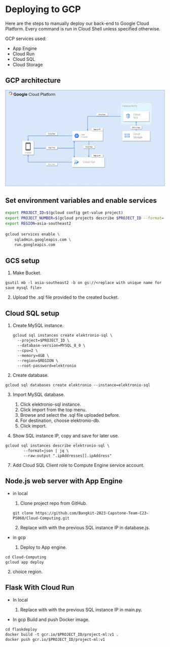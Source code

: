 # Deploying to GCP

Here are the steps to manually deploy our back-end to Google Cloud Platform. Every command is run in Cloud Shell unless specified otherwise.

GCP services used:
- App Engine
- Cloud Run
- Cloud SQL
- Cloud Storage

## GCP architecture

![gambar GCP architecture](gcp-architecture.jpg)
  
## Set environment variables and enable services

```bash
export PROJECT_ID=$(gcloud config get-value project)
export PROJECT_NUMBER=$(gcloud projects describe $PROJECT_ID --format='value(projectNumber)')
export REGION=asia-southeast2

gcloud services enable \
    sqladmin.googleapis.com \
    run.googleapis.com 
```

## GCS setup

1. Make Bucket.

```
gsutil mb -l asia-southeast2 -b on gs://<replace with unique name for save mysql file>
```

2. Upload the .sql file provided to the created bucket.
 
## Cloud SQL setup

1. Create MySQL instance.

   ```
   gcloud sql instances create elektronio-sql \
     --project=$PROJECT_ID \
     --database-version=MYSQL_8_0 \
     --cpu=2 \
     --memory=4GB \
     --region=$REGION \
     --root-password=elektronio
   
3. Create database.

```
gcloud sql databases create elektronio --instance=elektronio-sql
```

3. Import MySQL database.
 
     1. Click elektronio-sql instance.
     2. Click import from the top menu.
     3. Browse and select the .sql file uploaded before.
     4. For destination, choose elektronio-db.
     5. Click import.
        
5. Show SQL instance IP, copy and save for later use.
```
gcloud sql instances describe elektronio-sql \
        --format=json | jq \
        --raw-output ".ipAddresses[].ipAddress"
```

7. Add Cloud SQL Client role to Compute Engine service account.
   
## Node.js web server with App Engine

- in local

    1. Clone project repo from GitHub.

    ```
    git clone https://github.com/Bangkit-2023-Capstone-Team-C23-PS060/Cloud-Computing.git
    ```
       
    2. Replace <public ip instance sql> with with the previous SQL instance IP in database.js.
  

- in gcp

  1. Deploy to App engine.
  
```
cd Cloud-Computing
gcloud app deploy 
```

  2. choice region.

## Flask With Cloud Run

- In local

  1. Replace <public ip instance sql> with with the previous SQL instance IP in main.py.
  
- In gcp
Build and push Docker image.
```
cd flaskdeploy
docker build -t gcr.io/$PROJECT_ID/project-ml:v1 .
docker push gcr.io/$PROJECT_ID/project-ml:v1
```
